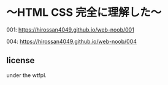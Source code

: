 # 〜HTML CSS 完全に理解した〜

001: https://hirossan4049.github.io/web-noob/001

004: https://hirossan4049.github.io/web-noob/004

## license

under the wtfpl.
